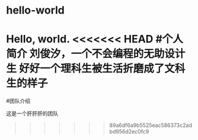 # hello-world
Hello, world.
<<<<<<< HEAD
#个人简介
刘俊汐，一个不会编程的无助设计生
好好一个理科生被生活折磨成了文科生的样子
=======

#团队介绍

这是一个肝肝肝的团队
>>>>>>> 89a6df6a9b5525eac586373c2adbd956d2ec0fc9
